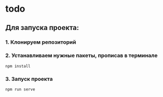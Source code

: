 # todo

## Для запуска проекта: 
### 1. Клонируем репозиторий
### 2. Устанавливаем нужные пакеты, прописав в терминале

```
npm install
```

### 3. Запуск проекта
```
npm run serve
```

